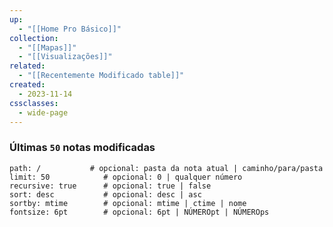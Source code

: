 ```yaml
---
up:
  - "[[Home Pro Básico]]"
collection:
  - "[[Mapas]]"
  - "[[Visualizações]]"
related:
  - "[[Recentemente Modificado table]]"
created:
  - 2023-11-14
cssclasses:
  - wide-page
---
```

 
### Últimas `50` notas modificadas

~~~~note-gallery     #           padrão | opções
path: /           # opcional: pasta da nota atual | caminho/para/pasta
limit: 50            # opcional: 0 | qualquer número
recursive: true      # opcional: true | false
sort: desc           # opcional: desc | asc
sortby: mtime        # opcional: mtime | ctime | nome
fontsize: 6pt        # opcional: 6pt | NÚMEROpt | NÚMEROps
~~~~